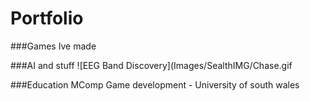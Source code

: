 # Portfolio

###Games Ive made

###AI and stuff
![EEG Band Discovery](Images/SealthIMG/Chase.gif

###Education
MComp Game development - University of south wales

